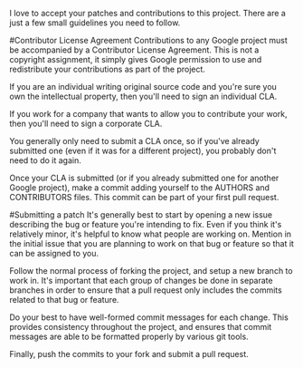 I love to accept your patches and contributions to this project. There are a just a few small guidelines you need to follow.

#Contributor License Agreement
Contributions to any Google project must be accompanied by a Contributor License Agreement. This is not a copyright assignment, it simply gives Google permission to use and redistribute your contributions as part of the project.

If you are an individual writing original source code and you're sure you own the intellectual property, then you'll need to sign an individual CLA.

If you work for a company that wants to allow you to contribute your work, then you'll need to sign a corporate CLA.

You generally only need to submit a CLA once, so if you've already submitted one (even if it was for a different project), you probably don't need to do it again.

Once your CLA is submitted (or if you already submitted one for another Google project), make a commit adding yourself to the AUTHORS and CONTRIBUTORS files. This commit can be part of your first pull request.

#Submitting a patch
It's generally best to start by opening a new issue describing the bug or feature you're intending to fix. Even if you think it's relatively minor, it's helpful to know what people are working on. Mention in the initial issue that you are planning to work on that bug or feature so that it can be assigned to you.

Follow the normal process of forking the project, and setup a new branch to work in. It's important that each group of changes be done in separate branches in order to ensure that a pull request only includes the commits related to that bug or feature.

Do your best to have well-formed commit messages for each change. This provides consistency throughout the project, and ensures that commit messages are able to be formatted properly by various git tools.

Finally, push the commits to your fork and submit a pull request.

